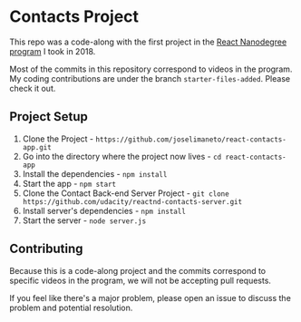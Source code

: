 # Contacts Project

This repo was a code-along with the first project in the [React Nanodegree program](https://www.udacity.com/course/react-nanodegree--nd019) I took in 2018.

Most of the commits in this repository correspond to videos in the program. My coding contributions are under the branch `starter-files-added`. Please check it out.

## Project Setup

1.  Clone the Project - `https://github.com/joselimaneto/react-contacts-app.git`
2.  Go into the directory where the project now lives - `cd react-contacts-app`
3.  Install the dependencies - `npm install`
4.  Start the app - `npm start`
5.  Clone the Contact Back-end Server Project - `git clone https://github.com/udacity/reactnd-contacts-server.git`
6.  Install server's dependencies - `npm install`
7.  Start the server - `node server.js`

## Contributing

Because this is a code-along project and the commits correspond to specific videos in the program, we will not be accepting pull requests.

If you feel like there's a major problem, please open an issue to discuss the problem and potential resolution.
